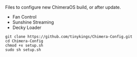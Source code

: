 Files to configure new ChimeraOS build, or after update.

- Fan Control
- Sunshine Streaming
- Decky Loader

```
git clone https://github.com/tinykings/Chimera-Config.git
cd Chimera-Config
chmod +x setup.sh
sudo sh setup.sh
```
